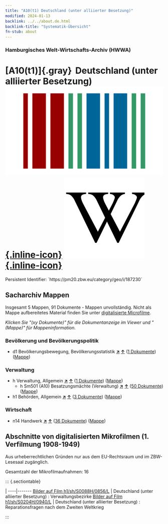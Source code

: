 ```yaml
---
title: "A10(t1) Deutschland (unter alliierter Besetzung)"
modified: 2024-01-13
backlink: ../../about.de.html
backlink-title: "Systematik-Übersicht"
fn-stub: about
---
```


### Hamburgisches Welt-Wirtschafts-Archiv (HWWA)

# [A10(t1)]{.gray}&#8201; Deutschland (unter alliierter Besetzung) &#160; [![Wikidata](/images/Wikidata-logo.svg "Wikidata"){.inline-icon}](http://www.wikidata.org/entity/Q2415901) [![Wikipedia](/images/Wikipedia-W.svg "Wikipedia"){.inline-icon}](https://de.wikipedia.org/wiki/Deutschland_1945_bis_1949)

<div class="hint">Persistent Identifier: `https://pm20.zbw.eu/category/geo/i/187230`</div>







## Sacharchiv Mappen









Insgesamt 5 Mappen, 91 Dokumente - Mappen unvollständig.
Nicht als Mappe aufbereitetes Material finden Sie unter [digitalisierte Microfilme](/film/h1_sh.de.html).

_Klicken Sie "(xy Dokumente)" für die Dokumentanzeige im Viewer und "(Mappe)" für Mappeninformation._




### Bevölkerung und Bevölkerungspolitik

- d1 Bevölkerungsbewegung, Bevölkerungsstatistik [**&nearr;**](../../../subject/i/144222/about.de.html "Bevölkerungsbewegung, Bevölkerungsstatistik (in der ganzen Welt)") [**&uarr;**](../../../subject/about.de.html#d1 "Sachsystematik") (<a href="https://pm20.zbw.eu/iiifview/folder/sh/187230,144222" title="über: Deutschland (unter alliierter Besetzung) : Bevölkerungsbewegung, Bevölkerungsstatistik" target="_blank">1 Dokumente</a>) ([Mappe](../../../../folder/sh/1872xx/187230/1442xx/144222/about.de.html))

### Verwaltung

- h Verwaltung, Allgemein [**&nearr;**](../../../subject/i/144659/about.de.html "Verwaltung, Allgemein (in der ganzen Welt)") [**&uarr;**](../../../subject/about.de.html#h "Sachsystematik") (<a href="https://pm20.zbw.eu/iiifview/folder/sh/187230,144659" title="über: Deutschland (unter alliierter Besetzung) : Verwaltung, Allgemein" target="_blank">1 Dokumente</a>) ([Mappe](../../../../folder/sh/1872xx/187230/1446xx/144659/about.de.html))
  - h Sm501 (A10) Besatzungsmächte (Verwaltung) [**&nearr;**](../../../subject/i/205741/about.de.html "Besatzungsmächte (Verwaltung) (in der ganzen Welt)") [**&uarr;**](../../../subject/about.de.html#h_Sm501_(A10) "Sachsystematik") (<a href="https://pm20.zbw.eu/iiifview/folder/sh/187230,205741" title="über: Deutschland (unter alliierter Besetzung) : Besatzungsmächte (Verwaltung)" target="_blank">50 Dokumente</a>) ([Mappe](../../../../folder/sh/1872xx/187230/2057xx/205741/about.de.html))
- h1 Behörden, Allgemein [**&nearr;**](../../../subject/i/144660/about.de.html "Behörden, Allgemein (in der ganzen Welt)") [**&uarr;**](../../../subject/about.de.html#h1 "Sachsystematik") (<a href="https://pm20.zbw.eu/iiifview/folder/sh/187230,144660" title="über: Deutschland (unter alliierter Besetzung) : Behörden, Allgemein" target="_blank">3 Dokumente</a>) ([Mappe](../../../../folder/sh/1872xx/187230/1446xx/144660/about.de.html))

### Wirtschaft

- n14 Handwerk [**&nearr;**](../../../subject/i/145135/about.de.html "Handwerk (in der ganzen Welt)") [**&uarr;**](../../../subject/about.de.html#n14 "Sachsystematik") (<a href="https://pm20.zbw.eu/iiifview/folder/sh/187230,145135" title="über: Deutschland (unter alliierter Besetzung) : Handwerk" target="_blank">36 Dokumente</a>) ([Mappe](../../../../folder/sh/1872xx/187230/1451xx/145135/about.de.html))



<a id="filmsections" />

## Abschnitte von digitalisierten Mikrofilmen (1. Verfilmung 1908-1949)

<p>Aus urheberrechtlichen Gründen nur aus dem EU-Rechtsraum und im ZBW-Lesesaal zugänglich.</p>


<p>Gesamtzahl der Mikrofilmaufnahmen: 16</p>





::: {.sectiontable}

 | 
----|-------
<a class="btn" href="https://pm20.zbw.eu/film/h1/sh/S0088H/0856/L" rel="nofollow">Bilder auf Film h1/sh/S0088H/0856/L</a> | Deutschland (unter alliierter Besetzung) : Verwaltungsbezirke
<a class="btn" href="https://pm20.zbw.eu/film/h1/sh/S0204H/0940/L" rel="nofollow">Bilder auf Film h1/sh/S0204H/0940/L</a> | Deutschland (unter alliierter Besetzung)   : Reparationsfragen nach dem Zweiten Weltkrieg


:::














